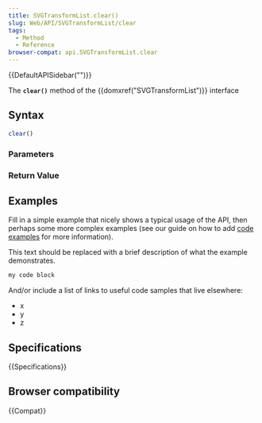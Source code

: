 ```yaml
---
title: SVGTransformList.clear()
slug: Web/API/SVGTransformList/clear
tags:
  - Method
  - Reference
browser-compat: api.SVGTransformList.clear
---
```

{{DefaultAPISidebar("")}}

The **`clear()`** method of the {{domxref("SVGTransformList")}} interface 

## Syntax

```js
clear()
```

### Parameters



### Return Value



## Examples

Fill in a simple example that nicely shows a typical usage of the API, then perhaps some more complex examples (see our guide on how to add [code examples](/en-US/docs/MDN/Contribute/Structures/Code_examples) for more information).

This text should be replaced with a brief description of what the example demonstrates.

```js
my code block
```

And/or include a list of links to useful code samples that live elsewhere:

*   x
*   y
*   z

## Specifications

{{Specifications}}

## Browser compatibility

{{Compat}}

